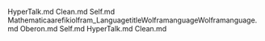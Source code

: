 HyperTalk.md
Clean.md
Self.md
Mathematicaarefikiolfram_LanguagetitleWolframanguageWolframanguage.md
Oberon.md
Self.md
HyperTalk.md
Clean.md
